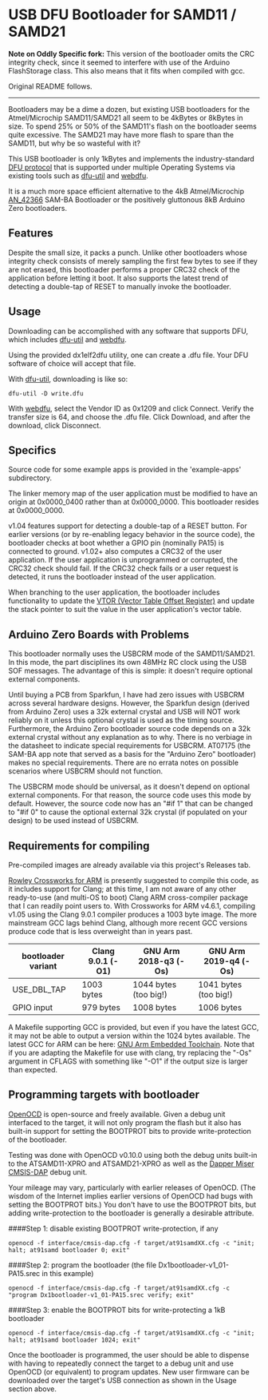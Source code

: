 USB DFU Bootloader for SAMD11 / SAMD21
======================================

**Note on Oddly Specific fork:** This version of the bootloader omits the CRC integrity check, since it seemed to interfere with use of the Arduino FlashStorage class. This also means that it fits when compiled with gcc.

Original README follows.

---

Bootloaders may be a dime a dozen, but existing USB bootloaders for the Atmel/Microchip SAMD11/SAMD21 all seem to be 4kBytes or 8kBytes in size.  To spend 25% or 50% of the SAMD11's flash on the bootloader seems quite excessive.  The SAMD21 may have more flash to spare than the SAMD11, but why be so wasteful with it?

This USB bootloader is only 1kBytes and implements the industry-standard [DFU protocol](http://www.usb.org/developers/docs/devclass_docs/DFU_1.1.pdf) that is supported under multiple Operating Systems via existing tools such as [dfu-util](http://dfu-util.sourceforge.net/) and [webdfu](https://github.com/devanlai/webdfu).

It is a much more space efficient alternative to the 4kB Atmel/Microchip [AN_42366](http://www.microchip.com//wwwAppNotes/AppNotes.aspx?appnote=en591491) SAM-BA Bootloader or the positively gluttonous 8kB Arduino Zero bootloaders.

## Features

Despite the small size, it packs a punch.  Unlike other bootloaders whose integrity check consists of merely sampling the first few bytes to see if they are not erased, this bootloader performs a proper CRC32 check of the application before letting it boot.  It also supports the latest trend of detecting a double-tap of RESET to manually invoke the bootloader.

## Usage

Downloading can be accomplished with any software that supports DFU, which includes [dfu-util](http://dfu-util.sourceforge.net/) and [webdfu](https://github.com/devanlai/webdfu).

Using the provided dx1elf2dfu utility, one can create a .dfu file.  Your DFU software of choice will accept that file.

With [dfu-util](http://dfu-util.sourceforge.net/), downloading is like so:

```
dfu-util -D write.dfu
```

With [webdfu](https://devanlai.github.io/webdfu/dfu-util/), select the Vendor ID as 0x1209 and click Connect.  Verify the transfer size is 64, and choose the .dfu file.  Click Download, and after the download, click Disconnect.

## Specifics

Source code for some example apps is provided in the 'example-apps' subdirectory.

The linker memory map of the user application must be modified to have an origin at 0x0000_0400 rather than at 0x0000_0000.  This bootloader resides at 0x0000_0000.

v1.04 features support for detecting a double-tap of a RESET button.  For earlier versions (or by re-enabling legacy behavior in the source code), the bootloader checks at boot whether a GPIO pin (nominally PA15) is connected to ground.  v1.02+ also computes a CRC32 of the user application.  If the user application is unprogrammed or corrupted, the CRC32 check should fail.  If the CRC32 check fails or a user request is detected, it runs the bootloader instead of the user application.

When branching to the user application, the bootloader includes functionality to update the [VTOR (Vector Table Offset Register)](http://infocenter.arm.com/help/topic/com.arm.doc.dui0662a/Ciheijba.html) and update the stack pointer to suit the value in the user application's vector table.


## Arduino Zero Boards with Problems

This bootloader normally uses the USBCRM mode of the SAMD11/SAMD21.  In this mode, the part disciplines its own 48MHz RC clock using the USB SOF messages.  The advantage of this is simple: it doesn't require optional external components.
 
Until buying a PCB from Sparkfun, I have had zero issues with USBCRM across several hardware designs.  However, the Sparkfun design (derived from Arduino Zero) uses a 32k external crystal and USB will NOT work reliably on it unless this optional crystal is used as the timing source.  Furthermore, the Arduino Zero bootloader source code depends on a 32k external crystal without any explanation as to why.  There is no verbiage in the datasheet to indicate special requirements for USBCRM.  AT07175 (the SAM-BA app note that served as a basis for the "Arduino Zero" bootloader) makes no special requirements.  There are no errata notes on possible scenarios where USBCRM should not function.

The USBCRM mode should be universal, as it doesn't depend on optional external components.  For that reason, the source code uses this mode by default.  However, the source code now has an "#if 1" that can be changed to "#if 0" to cause the optional external 32k crystal (if populated on your design) to be used instead of USBCRM.

## Requirements for compiling

Pre-compiled images are already available via this project's Releases tab.

[Rowley Crossworks for ARM](http://www.rowley.co.uk/arm/) is presently suggested to compile this code, as it includes support for Clang; at this time, I am not aware of any other ready-to-use (and multi-OS to boot) Clang ARM cross-compiler package that I can readily point users to.  With Crossworks for ARM v4.6.1, compiling v1.05 using the Clang 9.0.1 compiler produces a 1003 byte image.  The more mainstream GCC lags behind Clang, although more recent GCC versions produce code that is less overweight than in years past.

|bootloader variant|Clang 9.0.1 (-O1) |GNU Arm 2018-q3 (-Os) |GNU Arm 2019-q4 (-Os) |
|------------------|------------------|----------------------|----------------------|
| USE_DBL_TAP      | 1003 bytes       | 1044 bytes (too big!)| 1041 bytes (too big!)|
| GPIO input       | 979 bytes        | 1008 bytes           | 1006 bytes           |

A Makefile supporting GCC is provided, but even if you have the latest GCC, it may not be able to output a version within the 1024 bytes available.  The latest GCC for ARM can be here: [GNU Arm Embedded Toolchain](https://developer.arm.com/tools-and-software/open-source-software/developer-tools/gnu-toolchain/gnu-rm).  Note that if you are adapting the Makefile for use with clang, try replacing the "-Os" argument in CFLAGS with something like "-O1" if the output size is larger than expected.

## Programming targets with bootloader

[OpenOCD](http://openocd.org/) is open-source and freely available.  Given a debug unit interfaced to the target, it will not only program the flash but it also has built-in support for setting the BOOTPROT bits to provide write-protection of the bootloader.

Testing was done with OpenOCD v0.10.0 using both the debug units built-in to the ATSAMD11-XPRO and ATSAMD21-XPRO as well as the [Dapper Miser CMSIS-DAP](https://github.com/majbthrd/DapperMiser) debug unit.

Your mileage may vary, particularly with earlier releases of OpenOCD.  (The wisdom of the Internet implies earlier versions of OpenOCD had bugs with setting the BOOTPROT bits.)  You don't have to use the BOOTPROT bits, but adding write-protection to the bootloader is generally a desirable attribute.

####Step 1: disable existing BOOTPROT write-protection, if any

```
openocd -f interface/cmsis-dap.cfg -f target/at91samdXX.cfg -c "init; halt; at91samd bootloader 0; exit"
```

####Step 2: program the bootloader (the file Dx1bootloader-v1_01-PA15.srec in this example)

```
openocd -f interface/cmsis-dap.cfg -f target/at91samdXX.cfg -c "program Dx1bootloader-v1_01-PA15.srec verify; exit"
```

####Step 3: enable the BOOTPROT bits for write-protecting a 1kB bootloader

```
openocd -f interface/cmsis-dap.cfg -f target/at91samdXX.cfg -c "init; halt; at91samd bootloader 1024; exit"
```

Once the bootloader is programmed, the user should be able to dispense with having to repeatedly connect the target to a debug unit and use OpenOCD (or equivalent) to program updates.  New user firmware can be downloaded over the target's USB connection as shown in the Usage section above.
